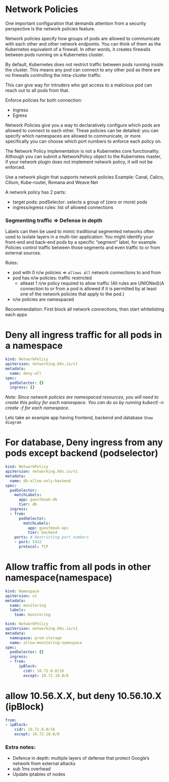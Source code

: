 # Network Policies
One important configuration that demands attention from a security perspective is the network policies feature.

Network policies specify how groups of pods are allowed to communicate with each other and other network endpoints. You can think of them as the Kubernetes equivalent of a firewall.
 In other words, it creates firewalls between pods running on a Kubernetes cluster.

By default, Kubernetes does not restrict traffic between pods running inside the cluster. This means any pod can connect to any other pod as there are no firewalls controlling the intra-cluster traffic.

This can give way for intruders who got access to a malicious pod can reach out to all pods from that.

<Demo>

Enforce policies for both connection:
* Ingress
* Egress

Network Policies give you a way to declaratively configure which pods are allowed to connect to each other. These policies can be detailed: you can specify which namespaces are allowed to communicate, or more specifically you can choose which port numbers to enforce each policy on.

The Network Policy implementation is not a Kubernetes core functionality. Although you can submit a NetworkPolicy object to the Kubernetes master, if your network plugin does not implement network policy, it will not be enforced.

Use a network plugin that supports network policies
Example: Canal, Calico, Cilium, Kube-router, Romana and Weave Net

A network policy has 2 parts:
  - target pods: podSelector: selects a group of (zero or more) pods
  - ingress/egress rules: list of allowed connections

### Segmenting traffic => Defense in depth
  Labels can then be used to mimic traditional segmented networks often used to isolate layers in a multi-tier application: You might identify your front-end and back-end pods by a specific “segment” label, for example. Policies control traffic between those segments and even traffic to or from external sources.

Rules:
* pod with 0 n/w policies => `allows all` network connections to and from
* pod has n/w policies: traffic restricted
  * atleast 1 n/w policy required to allow traffic (All rules are UNIONed)(A connection to or from a pod is allowed if it is permitted by at least one of the network policies that apply to the pod.)
* n/w policies are namespaced

Recommendation:
First block all network connections, then start whitelisting each apps  

# Deny all ingress traffic for all pods in a namespace
```yaml
kind: NetworkPolicy
apiVersion: networking.k8s.io/v1
metadata:
  name: deny-all
spec:
  podSelector: {}
  ingress: {}
```
*Note: Since network policies are namespaced resources, you will need to create this policy for each namespace. You can do so by running kubectl -n  create -f  for each namespace.*

Lets take an example app having frontend, backend and database
`Show diagram`
# For database, Deny ingress from any pods except backend (podselector)
```yaml
kind: NetworkPolicy
apiVersion: networking.k8s.io/v1
metadata:
  name: db-allow-only-backend
spec:
  podSelector: 
    matchLabels:
      app: guestbook-db
      tier: db
  ingress:
  - from:
      podSelector: 
        matchLabels:
          app: guestbook-api
          tier: backend
    ports: # Restricting port numbers
    - port: 5432
      protocol: TCP
```

# Allow traffic from all pods in other namespace(namespace)
```yaml
kind: Namespace
apiVersion: v1
metadata:
  name: monitoring
  labels:
    team: monitoring
```

```yaml
kind: NetworkPolicy
apiVersion: networking.k8s.io/v1
metadata:
  namespace: prod-storage
  name: allow-monitoring-namespace
spec:
  podSelector: {}
  ingress:
  - from:
      ipBlock:
        cidr: 10.72.0.0/16
        except: 10.72.10.0/8

```

# allow 10.56.X.X, but deny 10.56.10.X (ipBlock)
```yaml
from:
- ipBlock:
    cidr: 10.72.0.0/16
    except: 10.72.10.0/8
```

### Extra notes:
- Defence in depth: multiple layers of defense that protect Google’s network from external attacks
- sub 1ms overhead
- Update iptables of nodes
